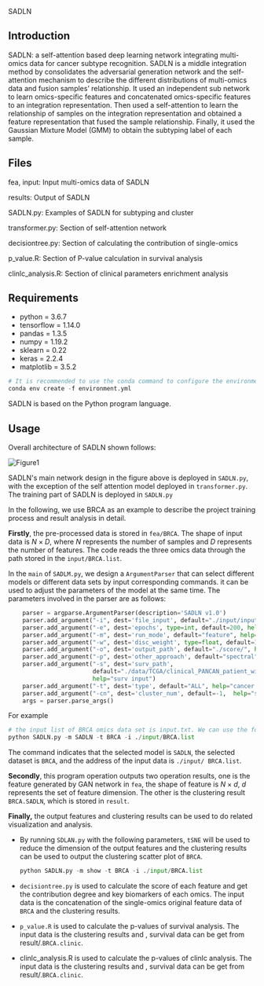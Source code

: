 SADLN

## Introduction

 SADLN: a self-attention based deep learning network integrating multi-omics data for cancer subtype recognition. SADLN is a middle integration method by consolidates the adversarial generation network and the self-attention mechanism to describe the different distributions of multi-omics data and fusion samples’ relationship. It used an independent sub network to learn omics-specific features and concatenated omics-specific features to an integration representation. Then used a self-attention to learn the relationship of samples on the integration representation and obtained a feature representation that fused the sample relationship. Finally, it used the Gaussian Mixture Model (GMM) to obtain the subtyping label of each sample.

## Files

fea, input: Input multi-omics data of SADLN

results: Output of SADLN

SADLN.py: Examples of SADLN for subtyping and cluster

transformer.py: Section of self-attention network 

decisiontree.py: Section of calculating the contribution of single-omics

p_value.R: Section of P-value calculation  in survival analysis

clinlc_analysis.R: Section of clinical parameters enrichment analysis

## Requirements

+ python = 3.6.7
+ tensorflow = 1.14.0
+ pandas = 1.3.5
+ numpy = 1.19.2
+ sklearn = 0.22
+ keras = 2.2.4
+ matplotlib = 3.5.2

~~~python
# It is recommended to use the conda command to configure the environment:
conda env create -f environment.yml
~~~

SADLN is based on the Python program language. 

## Usage

Overall architecture of SADLN shown follows:

![Figure1](.\Figure1.jpg)

SADLN's main network design in the figure above is deployed in `SADLN.py`, with the exception of the self attention model deployed in `transformer.py`. The training part of SADLN is deployed in `SADLN.py`

In the following, we use BRCA as an example to describe the project training process and result analysis in detail. 

**Firstly**, the pre-processed data is stored in `fea/BRCA`. The shape of input data is $N\times D$, where $N$ represents the number of samples and $D$ represents the number of features. The code reads the three omics data through the path stored in the `input/BRCA.list`.

In the `main` of `SADLM.py`, we design a `ArgumentParser` that can select different models or different data sets by input corresponding commands.  it can be used to adjust the parameters of the model at the same time. The parameters involved in the parser are as follows:

```python
    parser = argparse.ArgumentParser(description='SADLN v1.0') 
    parser.add_argument("-i", dest='file_input', default="./input/input.list",  help="file input")
    parser.add_argument("-e", dest='epochs', type=int, default=200, help="Number of iterations") 
    parser.add_argument("-m", dest='run_mode', default="feature", help="run_mode: feature, cluster") 
    parser.add_argument("-w", dest='disc_weight', type=float, default=1e-4, help="weight")
    parser.add_argument("-o", dest='output_path', default="./score/", help="file output")
    parser.add_argument("-p", dest='other_approach', default="spectral", help="kmeans, spectral, tsne_gmm, tsne")
    parser.add_argument("-s", dest='surv_path',
                        default="./data/TCGA/clinical_PANCAN_patient_with_followup.tsv",
                        help="surv input")
    parser.add_argument("-t", dest='type', default="ALL", help="cancer type: BRCA, GBM")
    parser.add_argument("-cn", dest='cluster_num', default=-1,  help="surv input")
    args = parser.parse_args()
```

For example

~~~python
# the input list of BRCA omics data set is input.txt. We can use the following command to finish the subtyping process: 
python SADLN.py -m SADLN -t BRCA -i ./input/BRCA.list
~~~

The command indicates that the selected model is `SADLN`, the selected dataset is `BRCA`, and the address of the input data is `./input/ BRCA.list`.

**Secondly**, this program operation outputs two operation results, one is  the feature generated by GAN network in `fea`, the shape of feature is $N\times d$, $d$ represents the set of feature dimension. The other is the clustering result `BRCA.SADLN`, which is stored in `result`.

**Finally,** the output features and clustering results can be used to do related visualization and analysis.

- By running `SDLAN.py` with the following parameters, `tSNE` will be used to reduce the dimension of the output features and the clustering results can be used to output the clustering scatter plot of `BRCA`.

  ```python
  python SADLN.py -m show -t BRCA -i ./input/BRCA.list
  ```

  

- `decisiontree.py` is used to calculate the score of each feature and get the contribution degree and key biomarkers of each omics. The input data is the concatenation of the single-omics original feature data of `BRCA`  and the clustering results.

- `p_value.R` is used to calculate the p-values of survival analysis. The input data is the clustering results and , survival data can be get from result/.`BRCA.clinic`.

- clinlc_analysis.R is used to calculate the p-values of clinlc analysis. The input data is the clustering results and , survival data can be get from result/.`BRCA.clinic`.
